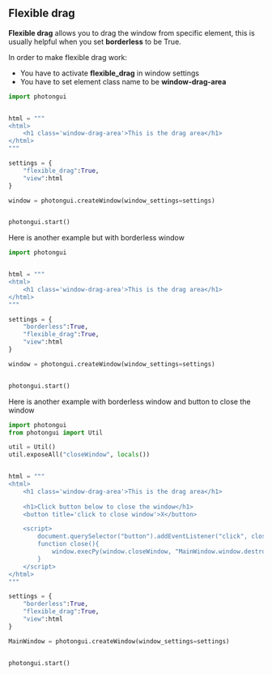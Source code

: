 ## Flexible drag

**Flexible drag** allows you to drag the window from specific element, this is usually helpful when you set **borderless** to be True.

In order to make flexible drag work:
- You have to activate **flexible_drag** in window settings
- You have to set element class name to be **window-drag-area**

```python
import photongui


html = """
<html>
    <h1 class='window-drag-area'>This is the drag area</h1>
</html>
"""

settings = {
    "flexible_drag":True,
    "view":html
}

window = photongui.createWindow(window_settings=settings)


photongui.start()
```

Here is another example but with borderless window

```python
import photongui


html = """
<html>
    <h1 class='window-drag-area'>This is the drag area</h1>
</html>
"""

settings = {
    "borderless":True,
    "flexible_drag":True,
    "view":html
}

window = photongui.createWindow(window_settings=settings)


photongui.start()
```

Here is another example with borderless window and button to close the window

```python
import photongui
from photongui import Util

util = Util()
util.exposeAll("closeWindow", locals())


html = """
<html>
    <h1 class='window-drag-area'>This is the drag area</h1>
    
    <h1>Click button below to close the window</h1>
    <button title='click to close window'>X</button>

    <script>
        document.querySelector("button").addEventListener("click", close);
        function close(){
            window.execPy(window.closeWindow, "MainWindow.window.destroy()")
        }
    </script>
</html>
"""

settings = {
    "borderless":True,
    "flexible_drag":True,
    "view":html
}

MainWindow = photongui.createWindow(window_settings=settings)


photongui.start()
```
